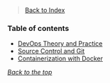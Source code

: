 >[Back to Index](README.md)

### Table of contents
- [DevOps Theory and Practice](#devops-theory-and-practice)
- [Source Control and Git](#source-control-and-git)
- [Containerization with Docker](#containerization-with-docker)


_[Back to the top](#table-of-contents)_